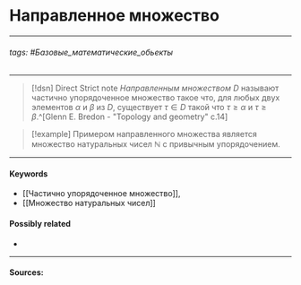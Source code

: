 # Направленное множество
***
###### tags: #Базовые_математические_обьекты  
***
>[!dsn] Direct Strict note
>*Направленным множеством* $D$ называют частично упорядоченное множество такое что, для любых двух элементов $\alpha$ и $\beta$ из $D$, существует $\tau\in D$ такой что $\tau\ge\alpha$ и $\tau\ge\beta$.^[Glenn E. Bredon - "Topology and geometry" c.14]

>[!example] 
>Примером направленного множества является множество натуральных чисел $\mathbb{N}$ с привычным упорядочением.
***
#### Keywords
- [[Частично упорядоченное множество]],
- [[Множество натуральных чисел]]
#### Possibly related
- 
***
#### Sources: